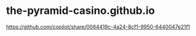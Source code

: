 # the-pyramid-casino.github.io

https://github.com/copilot/share/0064419c-4a24-8cf1-9950-6440047e21f1

<!-- Google tag (gtag.js) -->
<script async src="https://www.googletagmanager.com/gtag/js?id=G-V9DHVKBD85"></script>
<script>
  window.dataLayer = window.dataLayer || [];
  function gtag(){dataLayer.push(arguments);}
  gtag('js', new Date());

  gtag('config', 'G-V9DHVKBD85');
</script>
